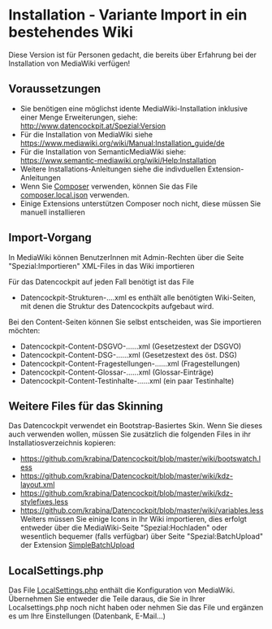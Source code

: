 # Installation - Variante Import in ein bestehendes Wiki

Diese Version ist für Personen gedacht, die bereits über Erfahrung bei der Installation von MediaWiki verfügen!

## Voraussetzungen
* Sie benötigen eine möglichst idente MediaWiki-Installation inklusive einer Menge Erweiterungen, siehe: http://www.datencockpit.at/Spezial:Version
* Für die Installation von MediaWiki siehe https://www.mediawiki.org/wiki/Manual:Installation_guide/de
* Für die Installation von SemanticMediaWiki siehe: https://www.semantic-mediawiki.org/wiki/Help:Installation
* Weitere Installations-Anleitungen siehe die indivduellen Extension-Anleitungen
* Wenn Sie [Composer](https://getcomposer.org/) verwenden, können Sie das File [composer.local.json](https://github.com/krabina/Datencockpit/blob/master/wiki/composer.local.json) verwenden.
* Einige Extensions unterstützen Composer noch nicht, diese müssen Sie manuell installieren

## Import-Vorgang
In MediaWiki können BenutzerInnen mit Admin-Rechten über die Seite "Spezial:Importieren" XML-Files in das Wiki importieren

Für das Datencockpit auf jeden Fall benötigt ist das File
* Datencockpit-Strukturen-....xml 
es enthält alle benötigten Wiki-Seiten, mit denen die Struktur des Datencockpits aufgebaut wird.

Bei den Content-Seiten können Sie selbst entscheiden, was Sie importieren möchten:
* Datencockpit-Content-DSGVO-......xml (Gesetzestext der DSGVO)
* Datencockpit-Content-DSG-......xml (Gesetzestext des öst. DSG)
* Datencockpit-Content-Fragestellungen-......xml (Fragestellungen)
* Datencockpit-Content-Glossar-......xml (Glossar-Einträge)
* Datencockpit-Content-Testinhalte-......xml (ein paar Testinhalte)

## Weitere Files für das Skinning
Das Datencockpit verwendet ein Bootstrap-Basiertes Skin. Wenn Sie dieses auch verwenden wollen, müssen Sie zusätzlich die folgenden Files in ihr Installatiosverzeichnis kopieren:
* https://github.com/krabina/Datencockpit/blob/master/wiki/bootswatch.less
* https://github.com/krabina/Datencockpit/blob/master/wiki/kdz-layout.xml
* https://github.com/krabina/Datencockpit/blob/master/wiki/kdz-stylefixes.less
* https://github.com/krabina/Datencockpit/blob/master/wiki/variables.less
Weiters müssen Sie einige Icons in Ihr Wiki importieren, dies erfolgt entweder über die MediaWiki-Seite "Spezial:Hochladen" oder wesentlich bequemer (falls verfügbar) über Seite "Spezial:BatchUpload" der Extension [SimpleBatchUpload](https://www.mediawiki.org/wiki/Extension:SimpleBatchUpload)

## LocalSettings.php
Das File [LocalSettings.php](https://github.com/krabina/Datencockpit/blob/master/wiki/LocalSettings.php) enthält die Konfiguration von MediaWiki. Übernehmen Sie entweder die Teile daraus, die Sie in Ihrer Localsettings.php noch nicht haben oder nehmen Sie das File und ergänzen es um Ihre Einstellungen (Datenbank, E-Mail...)
